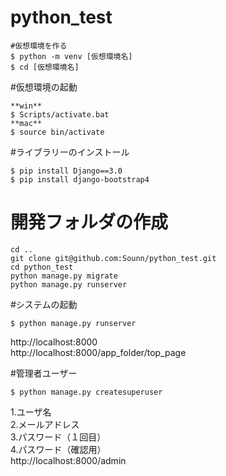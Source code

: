 # python_test

```
#仮想環境を作る
$ python -m venv [仮想環境名]
$ cd [仮想環境名]
```

#仮想環境の起動
```
**win**
$ Scripts/activate.bat
**mac**
$ source bin/activate
```

#ライブラリーのインストール
```
$ pip install Django==3.0
$ pip install django-bootstrap4
```

# 開発フォルダの作成
```
cd ..
git clone git@github.com:Sounn/python_test.git
cd python_test
python manage.py migrate
python manage.py runserver
```

#システムの起動
```
$ python manage.py runserver
```
http://localhost:8000<br>
http://localhost:8000/app_folder/top_page<br>

#管理者ユーザー
```
$ python manage.py createsuperuser
```
1.ユーザ名<br>
2.メールアドレス<br>
3.パスワード（１回目）<br>
4.パスワード（確認用）<br>
http://localhost:8000/admin
